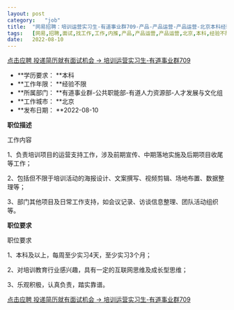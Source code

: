```yaml
---
layout:	post
category:	"job"
title:	"网易招聘：培训运营实习生-有道事业群709-产品-产品运营-产品运营-北京本科经验不限"
tags:	[网易,招聘,面试,找工作,工作,内推,产品,产品运营,产品运营,北京,本科,经验不限]
date:	2022-08-10
---
```


[点击应聘 投递简历就有面试机会 ->  培训运营实习生-有道事业群709](http://mobile.bole.netease.com/bole/boleDetail?id=42232&employeeId=346f03c3cda5f04c&key=all)



- **学历要求： **本科
- **工作年限： **经验不限
- **所属部门： **有道事业群-公共职能部-有道人力资源部-人才发展与文化组
- **工作城市： **北京
- **发布日期： **2022-08-10



**职位描述**

工作内容

1、负责培训项目的运营支持工作，涉及前期宣传、中期落地实施及后期项目收尾等工作；

2、包括但不限于培训活动的海报设计、文案撰写、视频剪辑、场地布置、数据整理等；

3、部门其他项目及日常工作支持，如会议记录、访谈信息整理、团队活动组织等。





**职位要求**

职位要求

1、本科及以上，每周至少实习4天，至少实习3个月；

2、对培训教育行业感兴趣，具有一定的互联网思维及成长型思维；

3、乐观积极，认真负责，踏实靠谱。



[点击应聘 投递简历就有面试机会 ->  培训运营实习生-有道事业群709](http://mobile.bole.netease.com/bole/boleDetail?id=42232&employeeId=346f03c3cda5f04c&key=all)